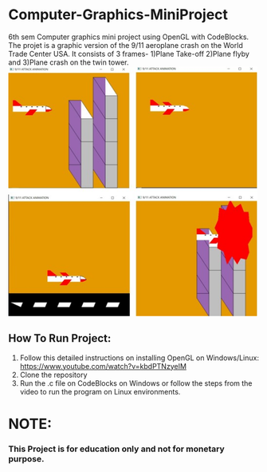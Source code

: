 # Computer-Graphics-MiniProject

6th sem Computer graphics mini project using OpenGL with CodeBlocks.
The projet is a graphic version of the 9/11 aeroplane crash on the World Trade Center USA.
It consists of 3 frames- 1)Plane Take-off 2)Plane flyby and 3)Plane crash on the twin tower.
<img src="images/lastflight.jpg" width="500" height="500">


## How To Run Project:
1) Follow this detailed instructions on installing OpenGL on Windows/Linux: https://www.youtube.com/watch?v=kbdPTNzyeIM
2) Clone the repository
3) Run the .c file on CodeBlocks on Windows or follow the steps from the video to run the program on Linux environments.

# NOTE:
### This Project is for education only and not for monetary purpose.
